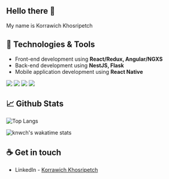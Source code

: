 ## Hello there 👋
My name is Korrawich Khosripetch

## 🔧 Technologies & Tools
- Front-end development using **React/Redux, Angular/NGXS**
- Back-end development using **NestJS, Flask**
- Mobile application development using **React Native**

![](https://img.shields.io/badge/-Firebase-informational?style=flat&logo=firebase&logoColor=white&color=28e09e&labelColor=555555)
![](https://img.shields.io/badge/-MongoDB-informational?style=flat&logo=mongodb&logoColor=white&color=28e09e&labelColor=555555)
![](https://img.shields.io/badge/-Coffee-informational?style=flat&logo=buy%20me%20a%20coffee&logoColor=white&color=28e09e&labelColor=555555)
![](https://img.shields.io/badge/-Mapbox-informational?style=flat&logo=mapbox&logoColor=white&color=28e09e&labelColor=555555)

## 📈 Github Stats

![Top Langs](https://github-readme-stats.vercel.app/api/top-langs/?username=knwch&layout=compact&theme=buefy&border_radius=28&bg_color=100,ffffff,fcfaff)

![knwch's wakatime stats](https://github-readme-stats.vercel.app/api/wakatime?username=knwch&layout=compact&langs_count=4&custom_title=Coding%20Stats,%20weekly&theme=vue&border_radius=28&bg_color=70,ffffff,fcfffe)

## ☕ Get in touch
- LinkedIn - [Korrawich Khosripetch](https://www.linkedin.com/in/knwch/)

<!--
**knwch/knwch** is a ✨ _special_ ✨ repository because its `README.md` (this file) appears on your GitHub profile.

Here are some ideas to get you started:

- 🔭 I’m currently working on ...
- 🌱 I’m currently learning ...
- 👯 I’m looking to collaborate on ...
- 🤔 I’m looking for help with ...
- 💬 Ask me about ...
- 📫 How to reach me: ...
- 😄 Pronouns: ...
- ⚡ Fun fact: ...
-->
